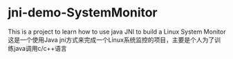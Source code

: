 # jni-demo-SystemMonitor

This is a project to learn how to use java JNI to build a Linux System Monitor
这是一个使用Java jni方式来完成一个Linux系统监控的项目，主要是个人为了训练java调用c/c++语言
